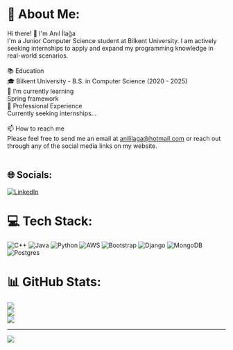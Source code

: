 # 💫 About Me:
Hi there! 👋 I'm Anıl İlağa<br>I'm a Junior Computer Science student at Bilkent University. I am actively seeking internships to apply and expand my programming knowledge in real-world scenarios.<br><br>📚 Education<br>🎓 Bilkent University - B.S. in Computer Science (2020 - 2025)<br> 🌱 I’m currently learning<br>Spring framework<br>💼 Professional Experience<br>Currently seeking internships...<br><br>📫 How to reach me<br>Please feel free to send me an email at anililaga@hotmail.com or reach out through any of the social media links on my website.<br><br>


## 🌐 Socials:
[![LinkedIn](https://img.shields.io/badge/LinkedIn-%230077B5.svg?logo=linkedin&logoColor=white)](https://linkedin.com/in/anil-ilaga) 

# 💻 Tech Stack:
![C++](https://img.shields.io/badge/c++-%2300599C.svg?style=flat&logo=c%2B%2B&logoColor=white) ![Java](https://img.shields.io/badge/java-%23ED8B00.svg?style=flat&logo=java&logoColor=white) ![Python](https://img.shields.io/badge/python-3670A0?style=flat&logo=python&logoColor=ffdd54) ![AWS](https://img.shields.io/badge/AWS-%23FF9900.svg?style=flat&logo=amazon-aws&logoColor=white) ![Bootstrap](https://img.shields.io/badge/bootstrap-%23563D7C.svg?style=flat&logo=bootstrap&logoColor=white) ![Django](https://img.shields.io/badge/django-%23092E20.svg?style=flat&logo=django&logoColor=white) ![MongoDB](https://img.shields.io/badge/MongoDB-%234ea94b.svg?style=flat&logo=mongodb&logoColor=white) ![Postgres](https://img.shields.io/badge/postgres-%23316192.svg?style=flat&logo=postgresql&logoColor=white)
# 📊 GitHub Stats:
![](https://github-readme-stats.vercel.app/api?username=Birinnnn&theme=dark&hide_border=false&include_all_commits=false&count_private=false)<br/>
![](https://github-readme-streak-stats.herokuapp.com/?user=Birinnnn&theme=dark&hide_border=false)<br/>
![](https://github-readme-stats.vercel.app/api/top-langs/?username=Birinnnn&theme=dark&hide_border=false&include_all_commits=false&count_private=false&layout=compact)

---
[![](https://visitcount.itsvg.in/api?id=Birinnnn&icon=5&color=6)](https://visitcount.itsvg.in)

<!-- Proudly created with GPRM ( https://gprm.itsvg.in ) -->
